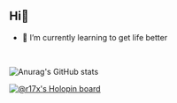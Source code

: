 <h2 align="left">Hi👋</h2>

- 🌱 I’m currently learning to get life better
<!-- <img align="right" width="360" height="240" alt="GIF" src="https://media.giphy.com/media/xUA7aOVaAn88GeT3t6/giphy.gif" /> -->

<br/>


![Anurag's GitHub stats](https://github-readme-stats.vercel.app/api?username=kfajarbowo&show_icons=true&theme=transparent)

[![@r17x's Holopin board](https://holopin.io/api/user/board?user=kfajarbowo)](https://holopin.io/@kfajarbowo)











<!-- - 📄 Know about my experiences at [my personal website](https://kfajarbowo.github.io/)
- 🌱 I’m currently learning **UI/UX and Frontend development**

- 💥 **UI/UX and Frontend Enthusiast

- 📫 How to reach me **kfajarbowo12@gmail.com** -->
